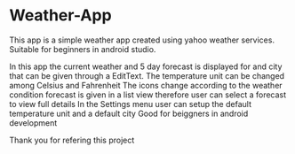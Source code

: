 # Weather-App
This app is a simple weather app created using yahoo weather services. Suitable for beginners in android studio.

In this app the current weather and 5 day forecast is displayed for and city that can be given through a EditText.
The temperature unit can be changed among Celsius and Fahrenheit
The icons change according to the weather condition
forecast is given in a list view therefore user can select a forecast to view full details
In the Settings menu user can setup the default temperature unit and a default city
Good for beiggners in android development

Thank you for refering this project
